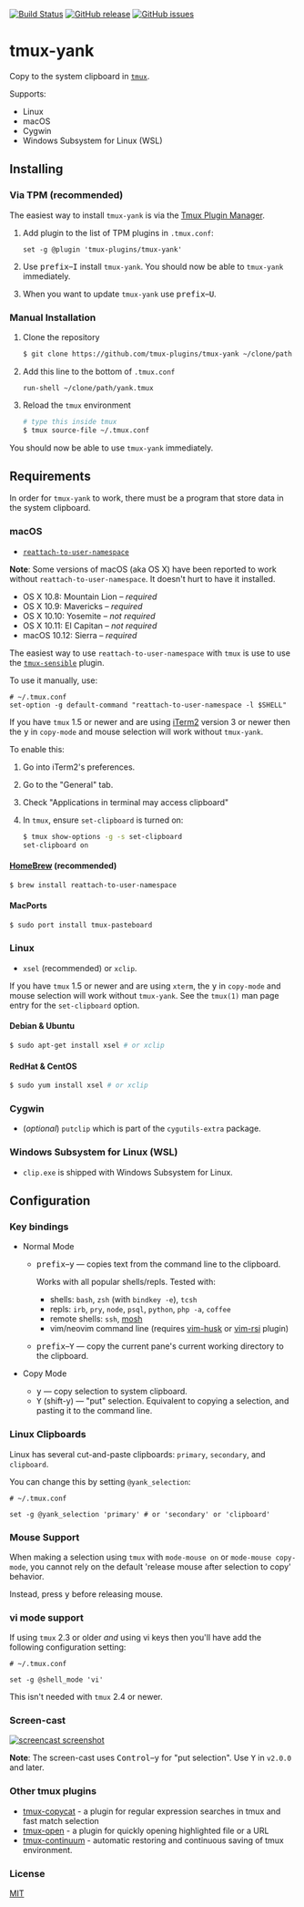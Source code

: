 [![Build
Status](https://travis-ci.org/tmux-plugins/tmux-yank.svg?branch=master)](https://travis-ci.org/tmux-plugins/tmux-yank)
[![GitHub
release](https://img.shields.io/github/release/tmux-plugins/tmux-yank.svg)](https://github.com/tmux-plugins/tmux-yank/releases)
[![GitHub
issues](https://img.shields.io/github/issues/tmux-plugins/tmux-yank.svg)](https://github.com/tmux-plugins/tmux-yank/issues)

tmux-yank
=========

Copy to the system clipboard in [`tmux`](https://tmux.github.io/).

Supports:

-   Linux
-   macOS
-   Cygwin
-   Windows Subsystem for Linux (WSL)

Installing
----------

### Via TPM (recommended)

The easiest way to install `tmux-yank` is via the [Tmux Plugin
Manager](https://github.com/tmux-plugins/tpm).

1.  Add plugin to the list of TPM plugins in `.tmux.conf`:

    ``` tmux
    set -g @plugin 'tmux-plugins/tmux-yank'
    ```

2.  Use <kbd>prefix</kbd>–<kbd>I</kbd> install `tmux-yank`. You should now
    be able to `tmux-yank` immediately.
3.  When you want to update `tmux-yank` use <kbd>prefix</kbd>–<kbd>U</kbd>.

### Manual Installation

1.  Clone the repository

    ``` sh
    $ git clone https://github.com/tmux-plugins/tmux-yank ~/clone/path
    ```

2.  Add this line to the bottom of `.tmux.conf`

    ``` tmux
    run-shell ~/clone/path/yank.tmux
    ```

3.  Reload the `tmux` environment

    ``` sh
    # type this inside tmux
    $ tmux source-file ~/.tmux.conf
    ```

You should now be able to use `tmux-yank` immediately.

Requirements
------------

In order for `tmux-yank` to work, there must be a program that store data in
the system clipboard.

### macOS

-   [`reattach-to-user-namespace`](https://github.com/ChrisJohnsen/tmux-MacOSX-pasteboard)

**Note**: Some versions of macOS (aka OS X) have been reported to work
without `reattach-to-user-namespace`. It doesn't hurt to have it installed.

-   OS X 10.8: Mountain Lion – *required*
-   OS X 10.9: Mavericks – *required*
-   OS X 10.10: Yosemite – *not required*
-   OS X 10.11: El Capitan – *not required*
-   macOS 10.12: Sierra – *required*

The easiest way to use `reattach-to-user-namespace` with `tmux` is use to
use the [`tmux-sensible`](https://github.com/tmux-plugins/tmux-sensible)
plugin.

To use it manually, use:

``` tmux
# ~/.tmux.conf
set-option -g default-command "reattach-to-user-namespace -l $SHELL"
```

If you have `tmux` 1.5 or newer and are using
[iTerm2](https://www.iterm2.com/) version 3 or newer then the <kbd>y</kbd>
in `copy-mode` and mouse selection will work without `tmux-yank`.

To enable this:

1.  Go into iTerm2's preferences.
2.  Go to the "General" tab.
3.  Check "Applications in terminal may access clipboard"
4.  In `tmux`, ensure `set-clipboard` is turned on:

    ``` sh
    $ tmux show-options -g -s set-clipboard
    set-clipboard on
    ```

#### [HomeBrew](https://brew.sh/) (recommended)

``` sh
$ brew install reattach-to-user-namespace
```

#### MacPorts

``` sh
$ sudo port install tmux-pasteboard
```

### Linux

-   `xsel` (recommended) or `xclip`.

If you have `tmux` 1.5 or newer and are using `xterm`, the <kbd>y</kbd> in
`copy-mode` and mouse selection will work without `tmux-yank`. See the
`tmux(1)` man page entry for the `set-clipboard` option.

#### Debian & Ubuntu

``` sh
$ sudo apt-get install xsel # or xclip
```

#### RedHat & CentOS

``` sh
$ sudo yum install xsel # or xclip
```

### Cygwin

-   (*optional*) `putclip` which is part of the `cygutils-extra` package.

### Windows Subsystem for Linux (WSL)

-   `clip.exe` is shipped with Windows Subsystem for Linux.

Configuration
-------------

### Key bindings

-   Normal Mode
    -   <kbd>prefix</kbd>–<kbd>y</kbd> — copies text from the command line
        to the clipboard.

        Works with all popular shells/repls. Tested with:

        -   shells: `bash`, `zsh` (with `bindkey -e`), `tcsh`
        -   repls: `irb`, `pry`, `node`, `psql`, `python`, `php -a`,
            `coffee`
        -   remote shells: `ssh`, [mosh](http://mosh.mit.edu/)
        -   vim/neovim command line (requires
            [vim-husk](https://github.com/bruno-/vim-husk) or
            [vim-rsi](https://github.com/tpope/vim-rsi) plugin)

    -   <kbd>prefix</kbd>–<kbd>Y</kbd> — copy the current pane's current
        working directory to the clipboard.

-   Copy Mode
    -   <kbd>y</kbd> — copy selection to system clipboard.
    -   <kbd>Y</kbd> (shift-y) — "put" selection. Equivalent to copying a
        selection, and pasting it to the command line.

### Linux Clipboards

Linux has several cut-and-paste clipboards: `primary`, `secondary`, and
`clipboard`.

You can change this by setting `@yank_selection`:

``` tmux
# ~/.tmux.conf

set -g @yank_selection 'primary' # or 'secondary' or 'clipboard'
```

### Mouse Support

When making a selection using `tmux` with `mode-mouse on` or
`mode-mouse copy-mode`, you cannot rely on the default 'release mouse after
selection to copy' behavior.

Instead, press <kbd>y</kbd> before releasing mouse.

### vi mode support

If using `tmux` 2.3 or older *and* using vi keys then you'll have add the
following configuration setting:

``` tmux
# ~/.tmux.conf

set -g @shell_mode 'vi'
```

This isn't needed with `tmux` 2.4 or newer.

### Screen-cast

[![screencast
screenshot](/video/screencast_img.png)](https://vimeo.com/102039099)

**Note**: The screen-cast uses <kbd>Control</kbd>–<kbd>y</kbd> for
"put selection". Use <kbd>Y</kbd> in `v2.0.0` and later.

### Other tmux plugins

-   [tmux-copycat](https://github.com/tmux-plugins/tmux-copycat) - a plugin
    for regular expression searches in tmux and fast match selection
-   [tmux-open](https://github.com/tmux-plugins/tmux-open) - a plugin for
    quickly opening highlighted file or a URL
-   [tmux-continuum](https://github.com/tmux-plugins/tmux-continuum) -
    automatic restoring and continuous saving of tmux environment.

### License

[MIT](LICENSE.md)
